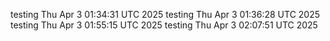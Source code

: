 testing Thu Apr  3 01:34:31 UTC 2025
testing Thu Apr  3 01:36:28 UTC 2025
testing Thu Apr  3 01:55:15 UTC 2025
testing Thu Apr  3 02:07:51 UTC 2025

